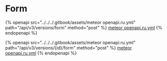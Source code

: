 # Form

{% openapi src="../../../.gitbook/assets/meteor openapi.ru.yml" path="/api/v3/versions/form" method="post" %}
[meteor openapi.ru.yml](<../../../.gitbook/assets/meteor openapi.ru.yml>)
{% endopenapi %}

{% openapi src="../../../.gitbook/assets/meteor openapi.ru.yml" path="/api/v3/versions/{id}/form" method="post" %}
[meteor openapi.ru.yml](<../../../.gitbook/assets/meteor openapi.ru.yml>)
{% endopenapi %}
